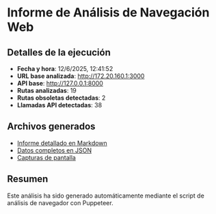 # Informe de Análisis de Navegación Web

## Detalles de la ejecución

- **Fecha y hora**: 12/6/2025, 12:41:52
- **URL base analizada**: http://172.20.160.1:3000
- **API base**: http://127.0.0.1:8000
- **Rutas analizadas**: 19
- **Rutas obsoletas detectadas**: 2
- **Llamadas API detectadas**: 38

## Archivos generados

- [Informe detallado en Markdown](./analisis-navegador.md)
- [Datos completos en JSON](./analisis-navegador.json)
- [Capturas de pantalla](./screenshots/)

## Resumen

Este análisis ha sido generado automáticamente mediante el script de análisis de navegador con Puppeteer.

